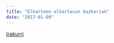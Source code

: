 ```yaml
---
title: "Elkarteen elkartasun bazkariak"
date: "2017-01-09"
---
```

[Irakurri](https://guaixe.eus/altsasu/1483971994869-elkarteen-elkartasun-bazkariak)
